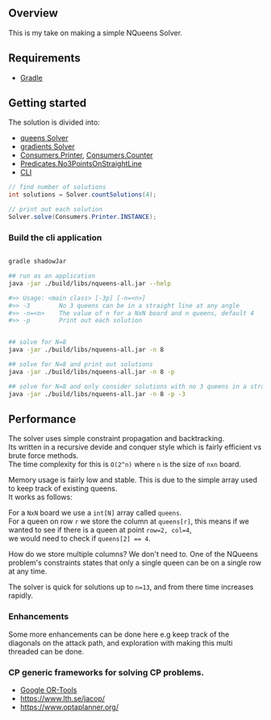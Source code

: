 
## Overview

This is my take on making a simple NQueens Solver.

## Requirements

  * [Gradle](https://gradle.org)

## Getting started

The solution is divided into:  
  * [queens Solver](https://github.com/gerritjvv/nqueens/blob/master/src/main/java/org/combinations/queens/Solver.java)
  * [gradients Solver](https://github.com/gerritjvv/nqueens/blob/master/src/main/java/org/combinations/gradients/Solver.java)
  * [Consumers.Printer](https://github.com/gerritjvv/nqueens/blob/master/src/main/java/org/combinations/queens/Consumers.java#L30), [Consumers.Counter](https://github.com/gerritjvv/nqueens/blob/master/src/main/java/org/combinations/queens/Consumers.java#L56)
  * [Predicates.No3PointsOnStraightLine](https://github.com/gerritjvv/nqueens/blob/master/src/main/java/org/combinations/queens/Predicates.java#L34)
  * [CLI](https://github.com/gerritjvv/nqueens/blob/master/src/main/java/org/combinations/Main.java)
  
```java
// find number of solutions
int solutions = Solver.countSolutions(4);

// print out each solution
Solver.solve(Consumers.Printer.INSTANCE);
```

### Build the cli application
```bash

gradle shadowJar

## run as an application
java -jar ./build/libs/nqueens-all.jar --help

#>> Usage: <main class> [-3p] [-n=<n>]
#>> -3        No 3 queens can be in a straight line at any angle
#>> -n=<n>    The value of n for a NxN board and n queens, default 4
#>> -p        Print out each solution


## solve for N=8
java -jar ./build/libs/nqueens-all.jar -n 8

## solve for N=8 and print out solutions
java -jar ./build/libs/nqueens-all.jar -n 8 -p

## solve for N=8 and only consider solutions with no 3 queens in a straight line
java -jar ./build/libs/nqueens-all.jar -n 8 -p -3

```

## Performance

The solver uses simple constraint propagation and backtracking.  
Its written in a recursive devide and conquer style which is fairly efficient vs brute force methods.    
The time complexity for this is `O(2^n)` where `n` is the size of `nxn` board.  

Memory usage is fairly low and stable. This is due to the simple array used to keep track of existing queens.  
It works as follows:  

For a `NxN` board we use a `int[N]` array called `queens`.  
For a queen on row `r` we store the column at `queens[r]`, this means if we wanted to see if there is a queen at point `row=2, col=4`,  
we would need to check if `queens[2] == 4`.

How do we store multiple columns? We don't need to. One of the NQueens problem's constraints states that only a single queen can
be on a single row at any time.  

The solver is quick for solutions up to `n=13`, and from there time increases rapidly.  

### Enhancements

Some more enhancements can be done here e.g keep track of the diagonals on the attack path, and exploration
with making this multi threaded can be done.

### CP generic frameworks for solving CP problems.

  * [Google OR-Tools](https://developers.google.com/optimization/cp/queens)
  * https://www.lth.se/jacop/
  * https://www.optaplanner.org/

